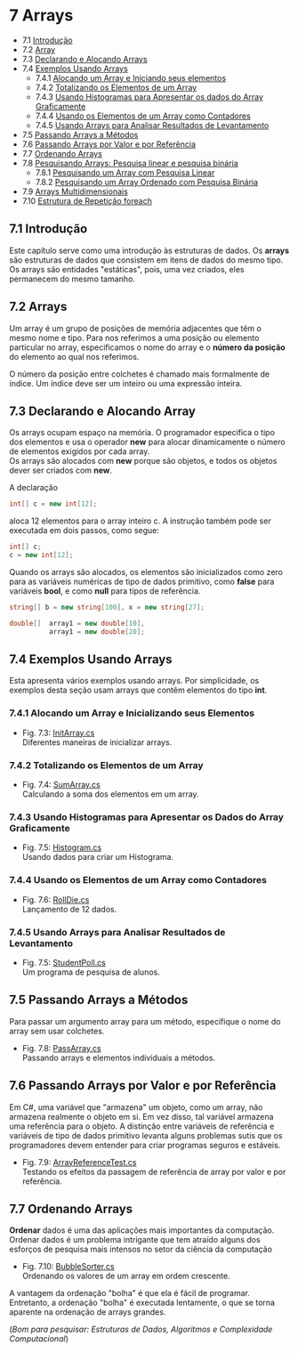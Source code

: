 # 7 Arrays

- 7.1 [Introdução](#71-introdução)
- 7.2 [Array](#72-arrays)
- 7.3 [Declarando e Alocando Arrays](#73-declarando-e-alocando-array)
- 7.4 [Exemplos Usando Arrays](#74-exemplos-usando-arrays)
  - 7.4.1 [Alocando um Array e Iniciando seus elementos](#741-alocando-um-array-e-inicializando-seus-elementos)
  - 7.4.2 [Totalizando os Elementos de um Array](#742-totalizando-os-elementos-de-um-array)
  - 7.4.3 [Usando Histogramas para Apresentar os dados do Array Graficamente](#743-usando-histogramas-para-apresentar-os-dados-do-array-graficamente)
  - 7.4.4 [Usando os Elementos de um Array como Contadores](#744-usando-os-elementos-de-um-array-como-contadores)
  - 7.4.5 [Usando Arrays para Analisar Resultados de Levantamento](#745-usando-arrays-para-analisar-resultados-de-levantamento)
- 7.5 [Passando Arrays a Métodos](#75-passando-arrays-a-métodos)
- 7.6 [Passando Arrays por Valor e por Referência](#76-passando-arrays-por-valor-e-por-referência)
- 7.7 [Ordenando Arrays](#77-ordenando-arrays)
- 7.8 [Pesquisando Arrays: Pesquisa linear e pesquisa binária]()
  - 7.8.1 [Pesquisando um Array com Pesquisa Linear]()
  - 7.8.2 [Pesquisando um Array Ordenado com Pesquisa Binária]()
- 7.9 [Arrays Multidimensionais]()
- 7.10 [Estrutura de Repetição foreach]()

## 7.1 Introdução

Este capítulo serve como uma introdução às estruturas de dados.
Os **arrays** são estruturas de dados que consistem em itens de dados do mesmo tipo.
Os arrays são entidades "estáticas", pois, uma vez criados, eles permanecem do mesmo tamanho.

## 7.2 Arrays

Um array é um grupo de posições de memória adjacentes que têm o mesmo nome e tipo.
Para nos referimos a uma posição ou elemento particular no array,
especificamos o nome do array e o **número da posição** do elemento ao qual nos referimos.

O número da posição entre colchetes é chamado  mais formalmente de índice.
Um índice deve ser um inteiro ou uma expressão inteira.

## 7.3 Declarando e Alocando Array

Os arrays ocupam espaço na memória. O programador especifica o tipo dos elementos
e usa o operador **new** para alocar dinamicamente o número de elementos exigidos por cada array.\
Os arrays são alocados com **new** porque são objetos, e todos os objetos dever ser criados com **new**.

A declaração

```csharp
int[] c = new int[12];
```

aloca 12 elementos para o array inteiro c.
A instrução também pode ser executada em dois passos, como segue:

```csharp
int[] c;
c = new int[12];
```

Quando os arrays são alocados, os elementos são inicializados como zero para
as variáveis numéricas de tipo de dados primitivo, como **false** para
variáveis **bool**, e como **null** para tipos de referência.

```csharp
string[] b = new string[100], x = new string[27];

double[]  array1 = new double[10],
          array1 = new double[20];
```

## 7.4 Exemplos Usando Arrays

Esta apresenta vários exemplos usando arrays.
Por simplicidade, os exemplos desta seção usam arrays que contêm elementos do tipo **int**.

### 7.4.1 Alocando um Array e Inicializando seus Elementos

- Fig. 7.3: [InitArray.cs](./Fig-7.03%20-%20InitArray.cs)\
Diferentes maneiras de inicializar arrays.

### 7.4.2 Totalizando os Elementos de um Array

- Fig. 7.4: [SumArray.cs](./Fig-7.04%20-%20SumArray.cs)\
Calculando a soma dos elementos em um array.

### 7.4.3 Usando Histogramas para Apresentar os Dados do Array Graficamente

- Fig. 7.5: [Histogram.cs](./Fig-7.05%20-%20Histogram.cs)\
Usando dados para criar um Histograma.

### 7.4.4 Usando os Elementos de um Array como Contadores

- Fig. 7.6: [RollDie.cs](./Fig-7.06%20-%20RollDie.cs)\
Lançamento de 12 dados.

### 7.4.5 Usando Arrays para Analisar Resultados de Levantamento

- Fig. 7.5: [StudentPoll.cs](./Fig-7.05%20-%20StudentPoll.cs)\
Um programa de pesquisa de alunos.

## 7.5 Passando Arrays a Métodos

Para passar um argumento array para um método, especifique o nome do array sem usar colchetes.

- Fig. 7.8: [PassArray.cs](./Fig-7.08%20-%20PassArray.cs)\
Passando arrays e elementos individuais a métodos.

## 7.6 Passando Arrays por Valor e por Referência

Em C#, uma variável que "armazena" um objeto, como um array, não armazena realmente o objeto em si.
Em vez disso, tal variável armazena uma referência para o objeto.
A distinção entre variáveis de referência e variáveis de tipo de dados primitivo levanta alguns problemas sutis
que os programadores devem entender para criar programas seguros e estáveis.

- Fig. 7.9: [ArrayReferenceTest.cs](./Fig-7.09%20-%20ArrayReferenceTest.cs)\
Testando os efeitos da passagem de referência de array por valor e por referência.

## 7.7 Ordenando Arrays

**Ordenar** dados é uma das aplicações mais importantes da computação.
Ordenar dados é um problema intrigante que tem atraído alguns dos esforços
de pesquisa mais intensos no setor da ciência da computação

- Fig. 7.10: [BubbleSorter.cs](./Fig-7.10%20-%20BubbleSorter.cs)\
Ordenando os valores de um array em ordem crescente.

A vantagem da ordenação "bolha" é que ela é fácil de programar. Entretanto, a ordenação "bolha" é executada
lentamente, o que se torna aparente na ordenação de arrays grandes.

(*Bom para pesquisar: Estruturas de Dados, Algoritmos e Complexidade Computacional*)
